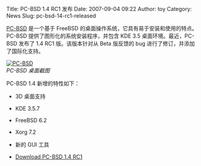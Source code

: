 Title: PC-BSD 1.4 RC1 发布
Date: 2007-09-04 09:22
Author: toy
Category: News
Slug: pc-bsd-14-rc1-released

[PC-BSD](http://www.pcbsd.org/) 是一个基于 FreeBSD
的桌面操作系统，它具有易于安装和使用的特点。PC-BSD
提供了图形化的系统安装程序，并包含 KDE 3.5 桌面环境。最近，PC-BSD 发布了
1.4 RC1 版。该版本针对从 Beta 版反馈的 bug
进行了修订，并添加了国际化支持。

[![PC-BSD](http://i.linuxtoy.org/i/2007/09/pcbsd_s.jpg)](http://i.linuxtoy.org/i/2007/09/pcbsd.jpg)  
*PC-BSD 桌面截图*

PC-BSD 1.4 新增的特性如下：

-   3D 桌面支持
-   KDE 3.5.7
-   FreeBSD 6.2
-   Xorg 7.2
-   新的 GUI 工具

- [Download PC-BSD 1.4 RC1](http://pcbsd.org/?p=download14)
